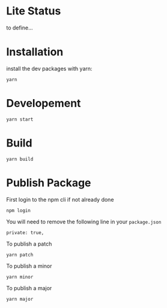 # Lite Status

to define...

# Installation 

install the dev packages with yarn:

```
yarn
```

# Developement 

```
yarn start
```

# Build

```
yarn build
```

# Publish Package

First login to the npm cli if not already done

```
npm login
```

You will need to remove the following line in your `package.json`

```
private: true,
```

To publish a patch

```
yarn patch
```

To publish a minor

```
yarn minor
```

To publish a major

```
yarn major
```



